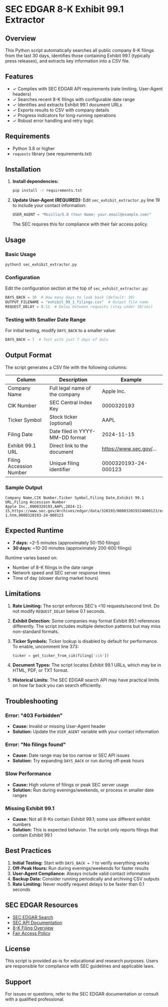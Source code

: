 # SEC EDGAR 8-K Exhibit 99.1 Extractor

## Overview
This Python script automatically searches all public company 8-K filings from the last 30 days, identifies those containing Exhibit 99.1 (typically press releases), and extracts key information into a CSV file.

## Features
- ✓ Complies with SEC EDGAR API requirements (rate limiting, User-Agent headers)
- ✓ Searches recent 8-K filings with configurable date range
- ✓ Identifies and extracts Exhibit 99.1 document URLs
- ✓ Exports results to CSV with company details
- ✓ Progress indicators for long-running operations
- ✓ Robust error handling and retry logic

## Requirements
- Python 3.8 or higher
- `requests` library (see requirements.txt)

## Installation

1. **Install dependencies:**
   ```bash
   pip install -r requirements.txt
   ```

2. **Update User-Agent (REQUIRED):**
   Edit `sec_exhibit_extractor.py` line 19 to include your contact information:
   ```python
   USER_AGENT = "Mozilla/5.0 (Your Name; your.email@example.com)"
   ```
   The SEC requires this for compliance with their fair access policy.

## Usage

### Basic Usage
```bash
python3 sec_exhibit_extractor.py
```

### Configuration
Edit the configuration section at the top of `sec_exhibit_extractor.py`:

```python
DAYS_BACK = 30  # How many days to look back (default: 30)
OUTPUT_FILENAME = "exhibit_99_1_filings.csv"  # Output file name
REQUEST_DELAY = 0.11  # Delay between requests (stay under 10/sec)
```

### Testing with Smaller Date Range
For initial testing, modify `DAYS_BACK` to a smaller value:
```python
DAYS_BACK = 7  # Test with just 7 days of data
```

## Output Format

The script generates a CSV file with the following columns:

| Column | Description | Example |
|--------|-------------|---------|
| Company Name | Full legal name of the company | Apple Inc. |
| CIK Number | SEC Central Index Key | 0000320193 |
| Ticker Symbol | Stock ticker (optional) | AAPL |
| Filing Date | Date filed in YYYY-MM-DD format | 2024-11-15 |
| Exhibit 99.1 URL | Direct link to the document | https://www.sec.gov/... |
| Filing Accession Number | Unique filing identifier | 0000320193-24-000123 |

### Sample Output
```csv
Company Name,CIK Number,Ticker Symbol,Filing Date,Exhibit 99.1 URL,Filing Accession Number
Apple Inc.,0000320193,AAPL,2024-11-15,https://www.sec.gov/Archives/edgar/data/320193/000032019324000123/ex99-1.htm,0000320193-24-000123
```

## Expected Runtime

- **7 days:** ~2-5 minutes (approximately 50-150 filings)
- **30 days:** ~10-20 minutes (approximately 200-600 filings)

Runtime varies based on:
- Number of 8-K filings in the date range
- Network speed and SEC server response times
- Time of day (slower during market hours)

## Limitations

1. **Rate Limiting:** The script enforces SEC's <10 requests/second limit. Do not modify `REQUEST_DELAY` below 0.1 seconds.

2. **Exhibit Detection:** Some companies may format Exhibit 99.1 references differently. The script includes multiple detection patterns but may miss non-standard formats.

3. **Ticker Symbols:** Ticker lookup is disabled by default for performance. To enable, uncomment line 373:
   ```python
   ticker = get_ticker_from_cik(filing['cik'])
   ```

4. **Document Types:** The script locates Exhibit 99.1 URLs, which may be in HTML, PDF, or TXT format.

5. **Historical Limits:** The SEC EDGAR search API may have practical limits on how far back you can search efficiently.

## Troubleshooting

### Error: "403 Forbidden"
- **Cause:** Invalid or missing User-Agent header
- **Solution:** Update the `USER_AGENT` variable with your contact information

### Error: "No filings found"
- **Cause:** Date range may be too narrow or SEC API issues
- **Solution:** Try expanding `DAYS_BACK` or run during off-peak hours

### Slow Performance
- **Cause:** High volume of filings or peak SEC server usage
- **Solution:** Run during evenings/weekends, or process in smaller date ranges

### Missing Exhibit 99.1
- **Cause:** Not all 8-Ks contain Exhibit 99.1; some use different exhibit numbers
- **Solution:** This is expected behavior. The script only reports filings that contain Exhibit 99.1

## Best Practices

1. **Initial Testing:** Start with `DAYS_BACK = 7` to verify everything works
2. **Off-Peak Hours:** Run during evenings/weekends for faster results
3. **User-Agent Compliance:** Always include valid contact information
4. **Backup Data:** Consider running periodically and archiving CSV outputs
5. **Rate Limiting:** Never modify request delays to be faster than 0.1 seconds

## SEC EDGAR Resources

- [SEC EDGAR Search](https://www.sec.gov/edgar/searchedgar/companysearch.html)
- [SEC API Documentation](https://www.sec.gov/edgar/sec-api-documentation)
- [8-K Filing Overview](https://www.sec.gov/fast-answers/answersform8khtm.html)
- [Fair Access Policy](https://www.sec.gov/os/accessing-edgar-data)

## License
This script is provided as-is for educational and research purposes. Users are responsible for compliance with SEC guidelines and applicable laws.

## Support
For issues or questions, refer to the SEC EDGAR documentation or consult with a qualified professional.
